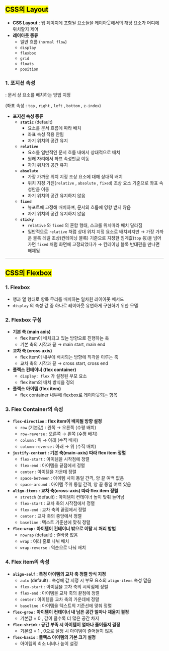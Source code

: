 ## <mark color="#fbc956">CSS의 Layout</mark>

- **CSS Layout**
  : 웹 페이지에 포함될 요소들을 레이아웃에서의 해당 요소가 어디에 위치할지 제어
- **레이아웃 종류**
  - 일반 흐름 (`normal flow`)
  - `display`
  - `flexbox`
  - `grid`
  - `floats`
  - `position`

### 1. 포지션 속성

: 문서 상 요소를 배치하는 방법 지정

(좌표 속성 : `top` , `right` , `left` , `bottom` , `z-index`)

- **포지션 속성 종류**
  - **`static`** (default)
    - 요소를 문서 흐름에 따라 배치
    - 좌표 속성 적용 안됨
    - 자기 위치의 공간 유지
  - **`relative`**
    - 요소를 일반적인 문서 흐름 내에서 상대적으로 배치
    - 원래 자리에서 좌표 속성만큼 이동
    - 자기 위치의 공간 유지
  - **`absolute`**
    - 가장 가까운 위치 지정 조상 요소에 대해 상대적 배치
    - 위치 지정 가진(`relative` , `absolute` , `fixed`) 조상 요소 기준으로 좌표 속성만큼 이동
    - 자기 위치의 공간 유지하지 않음
  - **`fixed`**
    - 뷰포트에 고정해 배치하며, 문서의 흐름에 영향 받지 않음
    - 자기 위치의 공간 유지하지 않음
  - **`sticky`**
    - `relative` 와 `fixed` 의 혼합 형태, 스크롤 위치따라 배치 달라짐
    - 일반적으로 `relative` 처럼 상대 위치 지정 요소로 배치되지만
      → 가장 가까운 블록 레벨 조상(컨테이닝 블록) 기준으로 지정한 임계값(`top` 등)을 넘어가면 `fixed` 처럼 화면에 고정되었다가
      → 컨테이닝 블록 반대편을 만나면 해제됨

---

## <mark color="#fbc956">CSS의 Flexbox</mark>

### 1. Flexbox

- 행과 열 형태로 항목 무리를 배치하는 일차원 레이아웃 메서드
- `display` 의 속성 값 중 하나로 레이아웃 유연하게 구현하기 위한 모델

### 2. Flexbox 구성

- **기본 축 (main axis)**
  - flex item이 배치되고 있는 방향으로 진행하는 축
  - 기본 축의 시작과 끝 → main start, main end
- **교차 축 (cross axis)**
  - flex item이 내부에 배치되는 방향에 직각을 이루는 축
  - 교차 축의 시작과 끝 → cross start, cross end
- **플렉스 컨테이너 (flex container)**
  - `display: flex` 가 설정된 부모 요소
  - flex item의 배치 방식을 정의
- **플렉스 아이템 (flex item)**
  - flex container 내부에 flexbox로 레이아웃되는 항목

### 3. Flex Container의 속성

- **`flex-direction` : flex item이 배치될 방향 설정**
  - `row` (기본값) : 왼쪽 → 오른쪽 (수평 배치)
  - `row-reverse` : 오른쪽 → 왼쪽 (수평 배치)
  - `column` : 위 → 아래 (수직 배치)
  - `column-reverse` : 아래 → 위 (수직 배치)
- **`justify-content` : 기본 축(main-axis) 따라 flex item 정렬**
  - `flex-start` : 아이템을 시작점에 정렬
  - `flex-end` : 아이템을 끝점에서 정렬
  - `center` : 아이템을 가운데 정렬
  - `space-between` : 아이템 사이 동일 간격, 양 끝 여백 없음
  - `space-around` : 아이템 주위 동일 간격, 양 끝 동일 여백 있음
- **`align-items` : 교차 축(cross-axis) 따라 flex item 정렬**
  - `stretch` (default) : 아이템이 컨테이너 높이 맞춰 늘어남
  - `flex-start` : 교차 축의 시작점에서 정렬
  - `flex-end` : 교차 축의 끝점에서 정렬
  - `center` : 교차 축의 중앙에서 정렬
  - `baseline` : 텍스트 기준선에 맞춰 정렬
- **`flex-wrap` : 아이템이 컨테이너 밖으로 이탈 시 처리 방법**
  - `nowrap` (default) : 줄바꿈 없음
  - `wrap` : 여러 줄로 나눠 배치
  - `wrap-reverse` : 역순으로 나눠 배치

### 4. Flex item의 속성

- **`align-self` : 특정 아이템의 교차 축 정렬 방식 지정**
  - `auto` (default) : 속성에 값 지정 시 부모 요소의 `align-items` 속성 덮음
  - `flex-start` : 아이템을 교차 축의 시작점에 정렬
  - `flex-end` : 아이템을 교차 축의 끝점에 정렬
  - `center` : 아이템을 교차 축의 가운데에 정렬
  - `baseline` : 아이템을 텍스트의 기준선에 맞춰 정렬
- **`flex-grow` : 아이템이 컨테이너 내 남은 공간 얼마나 채울지 결정**
  - 기본값 = 0 , 값이 클수록 더 많은 공간 차지
- **`flex-shrink` : 공간 부족 시 아이템이 얼마나 줄어들지 결정**
  - 기본값 = 1 , 0으로 설정 시 아이템이 줄어들지 않음
- **`flex-basis` : 플렉스 아이템의 기본 크기 설정**
  - 아이템의 최소 너비나 높이 설정
